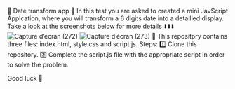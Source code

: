 📅 Date transform app 
🔸 In this test you are asked to created a mini JavScript Applcation, where you will transform a 6 digits date into a detailled display.
Take a look at the screenshots below for more details ⬇️⬇️⬇️
![Capture d’écran (272)](https://github.com/daryldixon1994/date-transform-practical-test/assets/82274371/e9a21448-13a7-4ab8-b6dc-dc28e672646a)
![Capture d’écran (273)](https://github.com/daryldixon1994/date-transform-practical-test/assets/82274371/7de39763-33ca-43d6-954f-6cb93b8179db)
🔸 This repositpry contains three files: index.html, style.css and script.js.
Steps:
1️⃣ Clone this repository.
2️⃣ Complete the script.js file with the appropriate script in order to solve the problem.

Good luck 🤗
